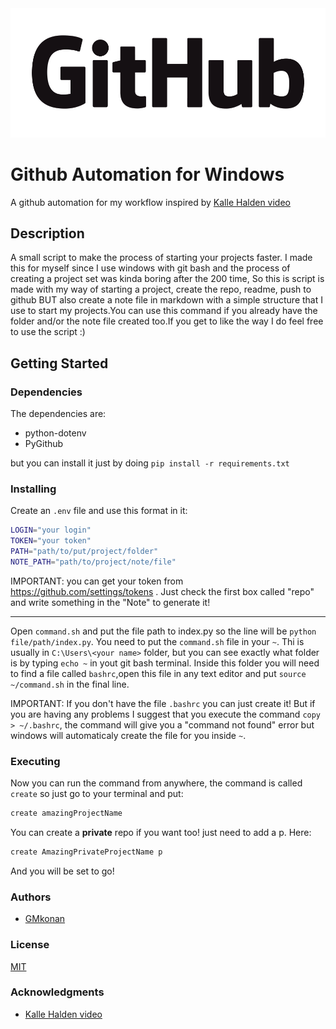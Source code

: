 <img src="images/GitHub_Logo.png" />

# Github Automation for Windows

A github automation for my workflow inspired by [Kalle Halden video](https://www.youtube.com/watch?v=7Y8Ppin12r4) 

## Description

A small script to make the process of starting your projects faster. I made this for myself since
I use windows with git bash and the process of creating a project set was kinda boring after the 200 time,
So this is script is made with my way of starting a project, create the repo, readme, push to github BUT also
create a note file in markdown with a simple structure that I use to start my projects.You can use this command if you already have the folder and/or the note file created too.If you get to like the way I do feel free to use the script :)

## Getting Started

### Dependencies
The dependencies are:
- python-dotenv
- PyGithub

but you can install it just by doing `pip install -r requirements.txt`

### Installing
Create an `.env` file and use this format in it:

```bash
LOGIN="your login"
TOKEN="your token"
PATH="path/to/put/project/folder"
NOTE_PATH="path/to/project/note/file"
```

IMPORTANT: you can get your token from https://github.com/settings/tokens . Just check the first box called "repo" and write something in the "Note" to generate it!

-----

Open `command.sh` and put the file path to index.py so the line will be `python file/path/index.py`.
You need to put the `command.sh` file in your `~`. Thi is usually in `C:\Users\<your name>` folder, but you can see exactly what folder is
by typing `echo ~` in yout git bash terminal. Inside this folder you will need to find a file called `bashrc`,open this file in any text editor and put `source ~/command.sh` in the final line.

IMPORTANT: If you don't have the file `.bashrc` you can just create it! But if you are having any problems I suggest that you execute the command `copy > ~/.bashrc`, the command will give you a "command not found" error
but windows will automaticaly create the file for you inside `~`.

### Executing
Now you can run the command from anywhere, the command is called `create` so just go to your terminal and put:

```bash
create amazingProjectName
```

You can create a **private** repo if you want too! just need to add a p. Here:

```bash
create AmazingPrivateProjectName p
```

And you will be set to go!

### Authors
- [GMkonan](https://github.com/GMkonan)

### License

[MIT](https://github.com/GMkonan/githubAutomation/blob/master/LICENSE.md)

### Acknowledgments

- [Kalle Halden video](https://www.youtube.com/watch?v=7Y8Ppin12r4) 